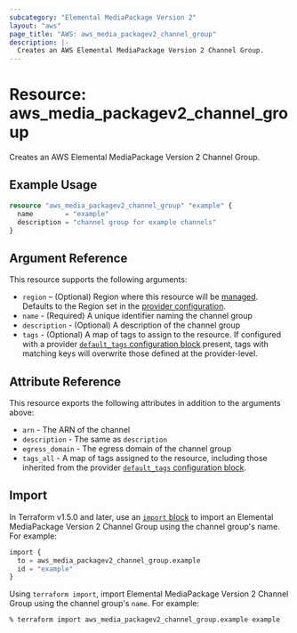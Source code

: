 ```yaml
---
subcategory: "Elemental MediaPackage Version 2"
layout: "aws"
page_title: "AWS: aws_media_packagev2_channel_group"
description: |-
  Creates an AWS Elemental MediaPackage Version 2 Channel Group.
---
```


# Resource: aws_media_packagev2_channel_group

Creates an AWS Elemental MediaPackage Version 2 Channel Group.

## Example Usage

```terraform
resource "aws_media_packagev2_channel_group" "example" {
  name        = "example"
  description = "channel group for example channels"
}
```

## Argument Reference

This resource supports the following arguments:

* `region` – (Optional) Region where this resource will be [managed](https://docs.aws.amazon.com/general/latest/gr/rande.html#regional-endpoints). Defaults to the Region set in the [provider configuration](https://registry.terraform.io/providers/hashicorp/aws/latest/docs#aws-configuration-reference).
* `name` - (Required) A unique identifier naming the channel group
* `description` - (Optional) A description of the channel group
* `tags` - (Optional) A map of tags to assign to the resource. If configured with a provider [`default_tags` configuration block](https://registry.terraform.io/providers/hashicorp/aws/latest/docs#default_tags-configuration-block) present, tags with matching keys will overwrite those defined at the provider-level.

## Attribute Reference

This resource exports the following attributes in addition to the arguments above:

* `arn` - The ARN of the channel
* `description` - The same as `description`
* `egress_domain` - The egress domain of the channel group
* `tags_all` - A map of tags assigned to the resource, including those inherited from the provider [`default_tags` configuration block](https://registry.terraform.io/providers/hashicorp/aws/latest/docs#default_tags-configuration-block).

## Import

In Terraform v1.5.0 and later, use an [`import` block](https://developer.hashicorp.com/terraform/language/import) to import an Elemental MediaPackage Version 2 Channel Group using the channel group's name. For example:

```terraform
import {
  to = aws_media_packagev2_channel_group.example
  id = "example"
}
```

Using `terraform import`, import Elemental MediaPackage Version 2 Channel Group using the channel group's `name`. For example:

```console
% terraform import aws_media_packagev2_channel_group.example example
```
